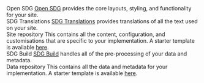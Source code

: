 
<script src="https://cdnjs.cloudflare.com/ajax/libs/jsPlumb/2.8.6/js/jsplumb.js"></script>
<script src="https://unpkg.com/popper.js"></script>
<script src="https://unpkg.com/tooltip.js"></script>

<div id="architecture">
  <div class="container">
    <div class="repo" id="open-sdg">
      Open SDG
      <span class="info">
        <a href="https://github.com/open-sdg/open-sdg">Open SDG</a> provides the core layouts, styling, and functionality for your site.
      </span>
    </div>
    <div class="repo" id="sdg-translations">
      SDG Translations
      <span class="info">
        <a href="https://github.com/open-sdg/sdg-translations">SDG Translations</a> provides translations of all the text used on your site.
      </span>
    </div>
    <div class="repo" id="site-repo">
      Site repository
      <span class="info">
        This contains all the content, configuration, and customisations that
        are specific to your implementation. A starter template is available <a href="https://github.com/open-sdg/open-sdg-site-starter">here</a>.
      </span>
    </div>
    <div class="repo" id="sdg-build">
      SDG Build
      <span class="info">
        <a href="https://github.com/open-sdg/sdg-build">SDG Build</a> handles all
        of the pre-processing of your data and metadata.
      </span>
    </div>
    <div class="repo" id="data-repo">
      Data repository
      <span class="info">
        This contains all the data and metadata for your implementation. A starter template is available <a href="https://github.com/open-sdg/open-sdg-data-starter">here</a>.
      </span>
    </div>
  </div>
</div>

<script>
jsPlumb.ready(function () {

  // Draw the connections using the jsPlumb library.
  jsPlumb.importDefaults({
    ConnectionsDetachable: false,
    Connector: 'Straight',
  });
  jsPlumb.connect({
    source: 'open-sdg',
    target: 'site-repo',
    anchor: ['Bottom', 'Top'],
  });
  jsPlumb.connect({
    source: 'sdg-translations',
    target: 'site-repo',
    anchor: ['Bottom', 'Top'],
  });
  jsPlumb.connect({
    source: 'sdg-build',
    target: 'data-repo',
    anchor: ['Bottom', 'Top'],
  });
  jsPlumb.connect({
    source: 'data-repo',
    target: 'site-repo',
    anchor: ['Left', 'Right'],
    overlays:[ ["Arrow" , { width:12, length:12, location:0.5 }] ],
  });

  // Add the tooltips with Popper.js.
  var repos = document.getElementsByClassName('repo');
  for (var i = 0; i < repos.length; i++) {
    var text = repos[i].getElementsByClassName('info');
    if (text.length) {
      var instance = new Tooltip(repos[i], {
        title: text[0],
        trigger: 'click',
        html: true,
        closeOnClickOutside: true,
      });
    }
  }
});

</script>
